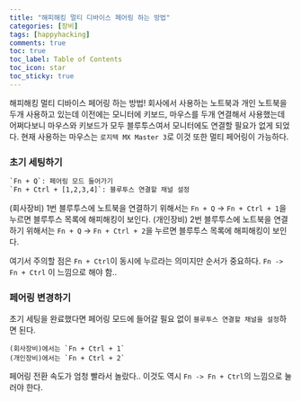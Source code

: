 ```yaml
---
title: "해피해킹 멀티 디바이스 페어링 하는 방법"
categories: [장비]
tags: [happyhacking]
comments: true
toc: true
toc_label: Table of Contents
toc_icon: star
toc_sticky: true
---
```


해피해킹 멀티 디바이스 페어링 하는 방법!
회사에서 사용하는 노트북과 개인 노트북을 두개 사용하고 있는데 이전에는 모니터에 키보드, 마우스를 두개 연결해서 사용했는데 어쩌다보니 마우스와 키보드가 모두 블루투스여서 모니터에도 연결할 필요가 없게 되었다. 현재 사용하는 마우스는 `로지텍 MX Master 3`로 이것 또한 멀티 페어링이 가능하다.

### 초기 세팅하기

```html
`Fn + Q`: 페어링 모드 들어가기
`Fn + Ctrl + [1,2,3,4]`: 블루투스 연결할 채널 설정
```

(회사장비) 1번 블루투스에 노트북을 연결하기 위해서는 `Fn + Q` -> `Fn + Ctrl + 1`을 누르면 블루투스 목록에 해피해킹이 보인다.
(개인장비) 2번 블루투스에 노트북을 연결하기 위해서는 `Fn + Q` -> `Fn + Ctrl + 2`을 누르면 블루투스 목록에 해피해킹이 보인다.

여기서 주의할 점은 `Fn + Ctrl`이 동시에 누르라는 의미지만 순서가 중요하다. `Fn -> Fn + Ctrl` 이 느낌으로 해야 함..

### 페어링 변경하기

초기 세팅을 완료했다면 페어링 모드에 들어갈 필요 없이 `블루투스 연결할 채널을 설정`하면 된다.

```
(회사장비)에서는 `Fn + Ctrl + 1`
(개인장비)에서는 `Fn + Ctrl + 2`
```

페어링 전환 속도가 엄청 빨라서 놀랐다.. 이것도 역시 `Fn -> Fn + Ctrl`의 느낌으로 눌러야 한다.